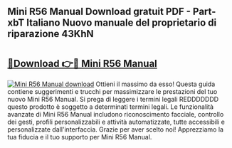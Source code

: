 ## Mini R56 Manual Download gratuit PDF - Part-xbT Italiano Nuovo manuale del proprietario di riparazione 43KhN

# <h2><a href="http://dfa4ei.blite.top/?on=Mini+R56+Manual">🔗Download 👉🔴 Mini R56 Manual</a></h2>

[![Mini R56 Manual download](https://i.imgur.com/lujVjoI.png)](http://dfa4ei.blite.top/?on=Mini+R56+Manual)
Ottieni il massimo da esso! Questa guida contiene suggerimenti e trucchi per massimizzare le prestazioni del tuo nuovo Mini R56 Manual. Si prega di leggere i termini legali REDDDDDDD questo prodotto è soggetto a determinati termini legali. Le funzionalità avanzate di Mini R56 Manual includono riconoscimento facciale, controllo dei gesti, profili personalizzabili e attività automatizzate, tutte accessibili e personalizzate dall'interfaccia. Grazie per aver scelto noi! Apprezziamo la tua fiducia e il tuo supporto per Mini R56 Manual.
